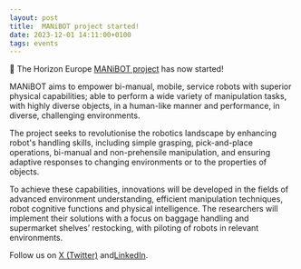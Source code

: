 ```yaml
---
layout: post
title:  MANiBOT project started!
date: 2023-12-01 14:11:00+0100
tags: events
---
```


📢 The Horizon Europe [MANiBOT project](https://manibot-project.eu/) has now started!

MANiBOT aims to empower bi-manual, mobile, service robots with superior physical capabilities; able to perform a wide variety of manipulation tasks, with highly diverse objects, in a human-like manner and performance, in diverse, challenging environments.

The project seeks to revolutionise the robotics landscape by enhancing robot's handling skills, including simple grasping, pick-and-place operations, bi-manual and non-prehensile manipulation, and ensuring adaptive responses to changing environments or to the properties of objects.

To achieve these capabilities, innovations will be developed in the fields of advanced environment understanding, efficient manipulation techniques, robot cognitive functions and physical intelligence. The researchers will implement their solutions with a focus on baggage handling and supermarket shelves’ restocking, with piloting of robots in relevant environments.

Follow us on [X (Twitter)](https://twitter.com/MANiBOT_project) and[LinkedIn](https://www.linkedin.com/showcase/manibot/).
